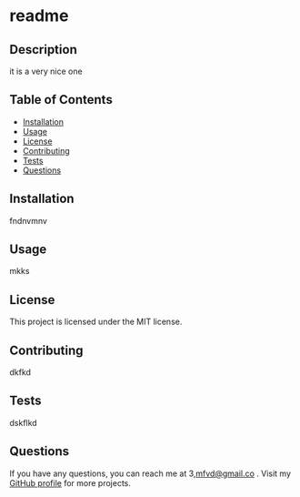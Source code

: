
  # readme
  
  ## Description
  it is a very nice one
  
  ## Table of Contents
  - [Installation](#installation)
  - [Usage](#usage)
  - [License](#license)
  - [Contributing](#contributing)
  - [Tests](#tests)
  - [Questions](#questions)
  
  ## Installation
   fndnvmnv
  
  ## Usage
  mkks
  
  ## License
  This project is licensed under the MIT license.
  
  ## Contributing
  dkfkd
  
  ## Tests
  dskflkd
  
  ## Questions
  If you have any questions, you can reach me at 3,mfvd@gmail.co .
  Visit my [GitHub profile](https://github.com/leks233) for more projects.
    